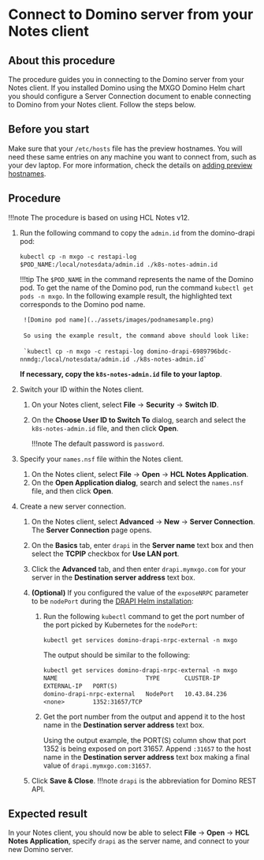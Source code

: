 # Connect to Domino server from your Notes client

## About this procedure

The procedure guides you in connecting to the Domino server from your Notes client. If you installed Domino using the MXGO Domino Helm chart [](../tutorials/downloadhelmchart.md#1-download-the-domino-rest-api-helm-chart) you should configure a Server Connection document to enable connecting to Domino from your Notes client. Follow the steps below.

## Before you start

Make sure that your `/etc/hosts` file has the preview hostnames. You will need these same entries on any machine you want to connect from, such as your dev laptop. For more information, check the details on [adding preview hostnames](../tutorials/prereq.md#4-add-preview-hostnames).

## Procedure

!!!note
    The procedure is based on using HCL Notes v12.

1. Run the following command to copy the `admin.id` from the domino-drapi pod:

    ```
    kubectl cp -n mxgo -c restapi-log $POD_NAME:/local/notesdata/admin.id ./k8s-notes-admin.id
    ```

    !!!tip
        The `$POD_NAME` in the command represents the name of the Domino pod. To get the name of the Domino pod, run the command `kubectl get pods -n mxgo`. In the following example result, the highlighted text corresponds to the Domino pod name.

        ![Domino pod name](../assets/images/podnamesample.png)

        So using the example result, the command above should look like:

        `kubectl cp -n mxgo -c restapi-log domino-drapi-6989796bdc-nnmdg:/local/notesdata/admin.id ./k8s-notes-admin.id`

    **If necessary, copy the `k8s-notes-admin.id` file to your laptop**.

2. Switch your ID within the Notes client.

    1. On your Notes client, select **File** &rarr; **Security** &rarr; **Switch ID**.
    2. On the **Choose User ID to Switch To** dialog, search and select the `k8s-notes-admin.id` file, and then click **Open**.

        !!!note
            The default password is `password`.


3. Specify your `names.nsf` file within the Notes client.

    1. On the Notes client, select **File** &rarr; **Open** &rarr; **HCL Notes Application**.
    2. On the **Open Application dialog**, search and select the `names.nsf` file, and then click **Open**.

4. Create a new server connection.

    1. On the Notes client, select **Advanced** &rarr; **New** &rarr; **Server Connection**. The **Server Connection** page opens.
    2. On the **Basics** tab, enter `drapi` in the **Server name** text box and then select the **TCPIP** checkbox for **Use LAN port**.
    3. Click the **Advanced** tab, and then enter `drapi.mymxgo.com` for your server in the **Destination server address** text box.

    4. **(Optional)** If you configured the value of the `exposeNRPC` parameter to be `nodePort` during the [DRAPI Helm installation](../tutorials/downloadhelmchart.md):

        1. Run the following `kubectl` command to get the port number of the port picked by Kubernetes for the `nodePort`:

            ```text
            kubectl get services domino-drapi-nrpc-external -n mxgo
            ```
        
            The output should be similar to the following:

            ```{ .yaml .no-copy }
            kubectl get services domino-drapi-nrpc-external -n mxgo
            NAME                         TYPE       CLUSTER-IP     EXTERNAL-IP   PORT(S)
            domino-drapi-nrpc-external   NodePort   10.43.84.236   <none>        1352:31657/TCP
            ```
        
        2. Get the port number from the output and append it to the host name in the **Destination server address** text box.

            Using the output example, the PORT(S) column show that port 1352 is being exposed on port 31657.  Append `:31657` to the host name in the **Destination server address** text box making a final value of `drapi.mymxgo.com:31657`.

    5. Click **Save & Close**.
    !!!note
        `drapi` is the abbreviation for Domino REST API.

## Expected result

In your Notes client, you should now be able to select **File** &rarr; **Open** &rarr; **HCL Notes Application**, specify `drapi` as the server name, and connect to your new Domino server.


<!--4.  During the DRAPI Helm install you configured the parameter `exposeNRPC` with `do-not-expose`, `hostPort` or `nodePort`.  If you chose `hostPort`, you are done.  If you chose `nodePort`, you must add the port which Kubernetes picked for the `nodePort`.  Run the following `kubectl` command to get the port number:

    ```text
    kubectl get services domino-drapi-nrpc-external -n mxgo
    ```

    The output should be similar to the following:

    ```{ .yaml .no-copy }
    kubectl get services domino-drapi-nrpc-external -n mxgo
    NAME                         TYPE       CLUSTER-IP     EXTERNAL-IP   PORT(S)
    domino-drapi-nrpc-external   NodePort   10.43.84.236   <none>        1352:31657/TCP
    ```

    Under the PORT(S) column you can see that port 1352 is being exposed on port 31657.  Using this example, you would append ":31657" to the host name in the **Destination server address** text box making a final value of "drapi.mymxgo.com:31657".-->